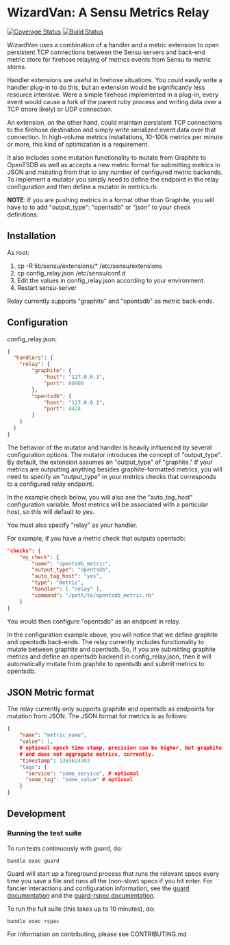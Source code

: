 # WizardVan: A Sensu Metrics Relay

[![Coverage Status](https://coveralls.io/repos/opower/sensu-metrics-relay/badge.png?branch=master)](https://coveralls.io/r/opower/sensu-metrics-relay?branch=master) [![Build Status](https://travis-ci.org/opower/sensu-metrics-relay.png?branch=master)](https://travis-ci.org/opower/sensu-metrics-relay)


WizardVan uses a combination of a handler and a metric extension to open
persistent TCP connections between the Sensu servers and back-end metric store
for firehose relaying of metrics events from Sensu to metric stores.

Handler extensions are useful in firehose situations.  You could easily write a
handler plug-in to do this, but an extension would be significantly less
resource intensive. Were a simple firehose implemented in a plug-in, every
event would cause a fork of the parent ruby process and writing data over a TCP
(more likely) or UDP connection.

An extension, on the other hand, could maintain persistent TCP connections to
the firehose destination and simply write serialized event data over that
connection. In high-volume metrics installations, 10-100k metrics per minute or
more, this kind of optimization is a requirement.

It also includes some mutation functionality to mutate from Graphite
to OpenTSDB as well as accepts a new metric format for submitting metrics
in JSON and mutating from that to any number of configured metric
backends. To implement a mutator you simply need to define the endpoint
in the relay configuration and then define a mutator in metrics.rb.

**NOTE**: If you are pushing metrics in a format other than Graphite, you will
have to to add "output\_type": "opentsdb" or "json" to your check definitions.

## Installation

As root:

1. cp -R lib/sensu/extensions/\* /etc/sensu/extensions
2. cp config\_relay.json /etc/sensu/conf.d 
3. Edit the values in config\_relay.json according to your environment.
4. Restart sensu-server

Relay currently supports "graphite" and "opentsdb" as metric back-ends.

## Configuration

config\_relay.json:

```json
{
  "handlers": {
    "relay": {
        "graphite": { 
            "host": "127.0.0.1",
            "port": 60000
        },
        "opentsdb": {
            "host": "127.0.0.1",
            "port": 4424
        }
    }
  }
}
```

The behavior of the mutator and handler is heavily influenced by several configuration
options. The mutator introduces the concept of "output_type". By default, the extension
assumes an "output_type" of "graphite." If your metrics are outputting anything besides
graphite-formatted metrics, you will need to specify an "output_type" in your metrics
checks that corresponds to a configured relay endpoint.

In the example check below, you will also see the "auto_tag_host" configuration variable.
Most metrics will be associated with a particular host, so this will default to yes.

You must also specify "relay" as your handler.

For example, if you have a metric check that outputs opentsdb:

```json
"checks": {
    "my_check": {
        "name": "opentsdb_metric",
        "output_type": "opentsdb",
        "auto_tag_host": "yes",
        "type": "metric",
        "handler": [ "relay" ],
        "command": "/path/to/opentsdb_metric.rb"
    }
}
```

You would then configure "opentsdb" as an endpoint in relay.

In the configuration example above, you will notice that we define graphite and opentsdb
back-ends. The relay currently includes functionality to mutate between graphite and opentsdb.
So, if you are submitting graphite metrics and define an opentsdb backend in config_relay.json,
then it will automatically mutate from graphite to opentsdb and submit metrics to opentsdb.

## JSON Metric format

The relay currently only supports graphite and opentsdb as endpoints for
mutation from JSON. The JSON format for metrics is as follows:

```json
{
    "name": "metric_name",
    "value": 1,
    # optional epoch time stamp, precision can be higher, but graphite will floor()
    # and does not aggregate metrics, currently.
    "timestamp": 1365624303
    "tags": {
      "service": "some_service", # optional
      "some_tag": "some_value" # optional
    }
}
```

## Development

### Running the test suite

To run tests continuously with guard, do:

```
bundle exec guard
```

Guard will start up a foreground process that runs the relevant specs every
time you save a file and runs all the (non-slow) specs if you hit enter.  For
fancier interactions and configuration information, see the [guard
documentation](https://github.com/guard/guard) and the [guard-rspec
documentation](https://github.com/guard/guard-rspec).

To run the full suite (this takes up to 10 minutes), do:

```
bundle exec rspec
```

For information on contributing, please see CONTRIBUTING.md
